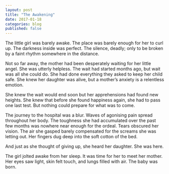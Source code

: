 ```yaml
---
layout: post
title: "The Awakening"
date: 2017-01-18
categories: blog
published: false
---
```


The little girl was barely awake. The place was barely enough for her to curl up. The darkness inside was perfect. The silence, deadly; only to be broken by a faint rhythm somewhere in the distance.

Not so far away, the mother had been desperately waiting for her little angel. She was utterly helpless. The wait had started months ago, but wait was all she could do. She had done everything they asked to keep her child safe. She knew her daughter was alive, but a mother’s anxiety is a relentless emotion.

She knew the wait would end soon but her apprehensions had found new heights. She knew that before she found happiness again, she had to pass one last test. But nothing could prepare for what was to come.

The journey to the hospital was a blur. Waves of agonising pain spread throughout her body. The toughness she had accumulated over the past few months was nowhere near enough for the ordeal. Tears obscured her vision. The air she gasped barely compensated for the screams she was letting out. Her fingers dug deep into the soft cotton of the bed.

And just as she thought of giving up, she heard her daughter. She was here.

The girl jolted awake from her sleep. It was time for her to meet her mother. Her eyes saw light, skin felt touch, and lungs filled with air. The baby was born.
